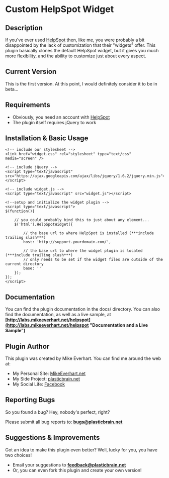 Custom HelpSpot Widget
======================


Description
-----------
If you've ever used [HelpSpot](http://www.helpspot.com "HelpSpot") then, like me, 
you were probably a bit disappointed by the lack of customization that their 
"widgets" offer. This plugin basically clones the default HelpSpot widget, but 
it gives you much more flexibility, and the ability to customize just about 
every aspect.

Current Version
---------------
This is the first version. At this point, I would definitely consider it to be in beta...

Requirements
------------
* Obviously, you need an account with [HelpSpot](http://www.helpspot.com "HelpSpot")
* The plugin itself requires jQuery to work

Installation & Basic Usage
--------------------------
    <!-- include our stylesheet -->
    <link href="widget.css" rel="stylesheet" type="text/css" media="screen" />

    <!-- include jQuery -->
    <script type="text/javascript" src="https://ajax.googleapis.com/ajax/libs/jquery/1.6.2/jquery.min.js"></script>
    
    <!-- include widget.js -->
    <script type="text/javascript" src="widget.js"></script>
    
    <!--setup and initialize the widget plugin -->
    <script type="text/javascript">
    $(function(){
		
        // you could probably bind this to just about any element...
        $('html').HelpSpotWidget({
				
            // the base url to where HelpSpot is installed (***include trailing slash***)
            host: 'http://support.yourdomain.com/',
				
            // the base url to where the widget plugin is located (***include trailing slash***)
            // only needs to be set if the widget files are outside of the current directory
            base: ''
        });
    });	
    </script>

Documentation
-------------
You can find the plugin documentation in the docs/ directory. You can also find the documentation, as well as a live sample, at **[http://labs.mikeeverhart.net/helpspot](http://labs.mikeeverhart.net/helpspot "Documentation and a Live Sample")**


Plugin Author
--------------
This plugin was created by Mike Everhart. You can find me around the web at:

* My Personal Site: [MikeEverhart.net](http://www.mikeeverhart.net "My personal site")
* My Side Project: [plasticbrain.net](http://www.plasticbrain.net "My part time project")
* My Social Life: [Facebook](https://www.facebook.com/plasticbrain "Friend me on Facebook!")


Reporting Bugs
--------------
So you found a bug? Hey, nobody's perfect, right?

Please submit all bug reports to: **[bugs@plasticbrain.net](mailto:bugs@plasticbrain.net "Submit a Bug")**


Suggestions & Improvements
--------------------------
Got an idea to make this plugin even better? Well, lucky for you, you have two choices!

* Email your suggestions to **[feedback@plasticbrain.net](mailto:feedback@plasticbrain.net "Submit Feedback")**
* Or, you can even fork this plugin and create your own version!
